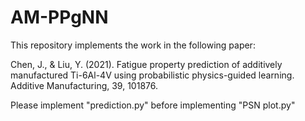 # AM-PPgNN
This repository implements the work in the following paper:

Chen, J., & Liu, Y. (2021). Fatigue property prediction of additively manufactured Ti-6Al-4V using probabilistic physics-guided learning. Additive Manufacturing, 39, 101876.

Please implement "prediction.py" before implementing "PSN plot.py"
